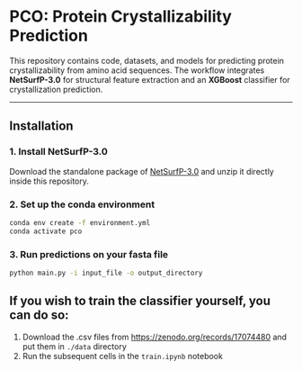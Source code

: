 # PCO: Protein Crystallizability Prediction

This repository contains code, datasets, and models for predicting protein crystallizability from amino acid sequences. The workflow integrates **NetSurfP-3.0** for structural feature extraction and an **XGBoost** classifier for crystallization prediction.

---

## Installation

### 1. Install NetSurfP-3.0
Download the standalone package of [NetSurfP-3.0](https://services.healthtech.dtu.dk/services/NetSurfP-3.0/) and unzip it directly inside this repository.

### 2. Set up the conda environment

```bash
conda env create -f environment.yml
conda activate pco
```
### 3. Run predictions on your fasta file
```bash
python main.py -i input_file -o output_directory
```
## If you wish to train the classifier yourself, you can do so:

1. Download the .csv files from https://zenodo.org/records/17074480 and put them in `./data` directory
2. Run the subsequent cells in the `train.ipynb` notebook
